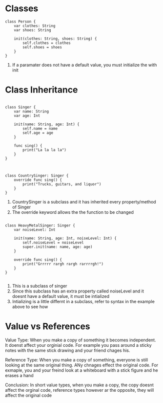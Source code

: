 # Classes

```
class Person {
    var clothes: String
    var shoes: String

    init(clothes: String, shoes: String) {
        self.clothes = clothes
        self.shoes = shoes
    }
}

```

1. If a paramater does not have a default value, you must initialize the with init


# Class Inheritance

```

class Singer {
    var name: String
    var age: Int

    init(name: String, age: Int) {
        self.name = name
        self.age = age
    }

    func sing() {
        print("La la la la")
    }
}


```

```

class CountrySinger: Singer {
    override func sing() {
        print("Trucks, guitars, and liquor")
    }
}

```

1. CountrySinger is a subclass and it has inherited every property/method of Singer
2. The override keyword allows the the function to be changed


```

class HeavyMetalSinger: Singer {
    var noiseLevel: Int

    init(name: String, age: Int, noiseLevel: Int) {
        self.noiseLevel = noiseLevel
        super.init(name: name, age: age)
    }

    override func sing() {
        print("Grrrrr rargh rargh rarrrrgh!")
    }
}


```

1. This is a subclass of singer
2. Since this subclass has an extra property called noiseLevel and it doesnt have a default value, it must be intialized
3. Intializing is a little differnt in a subclass, refer to syntax in the example above to see how


# Value vs References

Value Type: When you make a copy of something it becomes independent. It doenst affect your orginial code. For example you pass around a sticky notes with the same stick drawing and your friend chages his.

Reference Type: When you make a copy of something, everyone is still looking at the same original thing. ANy chnages effect the original code. For exmaple, you and your freind look at a whiteboard with a stick figure and he erases a hand


Conclusion: In short value types, when you make a copy, the copy doesnt affect the orginal code, reference types however ar the opposite, they will affect the original code


